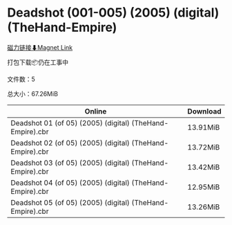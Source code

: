 # Deadshot (001-005) (2005) (digital) (TheHand-Empire)

[磁力链接⬇Magnet Link](magnet:?xt=urn:btih:6ca180776fab38b9254f2957cc0dd8b36821cb1a&dn=Deadshot%20%28001-005%29%20%282005%29%20%28digital%29%20%28TheHand-Empire%29)

打包下载📦仍在工事中

文件数：5

总大小：67.26MiB

Online | Download
--- | ---
Deadshot 01 (of 05) (2005) (digital) (TheHand-Empire).cbr | 13.91MiB
Deadshot 02 (of 05) (2005) (digital) (TheHand-Empire).cbr | 13.72MiB
Deadshot 03 (of 05) (2005) (digital) (TheHand-Empire).cbr | 13.42MiB
Deadshot 04 (of 05) (2005) (digital) (TheHand-Empire).cbr | 12.95MiB
Deadshot 05 (of 05) (2005) (digital) (TheHand-Empire).cbr | 13.26MiB